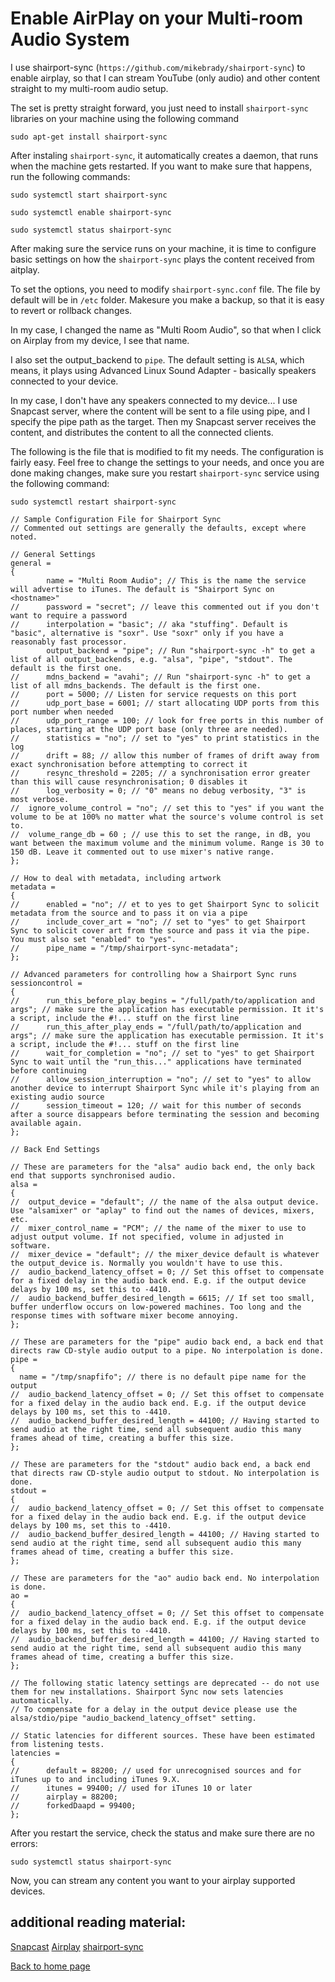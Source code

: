 # Enable AirPlay on your Multi-room Audio System

I use shairport-sync (`https://github.com/mikebrady/shairport-sync`) to enable airplay, so that I can stream YouTube (only audio) and other content straight to my multi-room audio setup.

The set is pretty straight forward, you just need to install `shairport-sync` libraries on your machine using the following command
```
sudo apt-get install shairport-sync
```

After instaling `shairport-sync`, it automatically creates a daemon, that runs when the machine gets restarted. If you want to make sure that happens, run the following commands:

```
sudo systemctl start shairport-sync

sudo systemctl enable shairport-sync

sudo systemctl status shairport-sync

```

After making sure the service runs on your machine, it is time to configure basic settings on how the `shairport-sync` plays the content received from aitplay.

To set the options, you need to modify `shairport-sync.conf` file. The file by default will be in `/etc` folder. Makesure you make a backup, so that it is easy to revert or rollback changes.

In my case, I changed the name as "Multi Room Audio", so that when I click on Airplay from my device, I see that name.

I also set the output_backend to `pipe`. The default setting is `ALSA`, which means, it plays using Advanced Linux Sound Adapter - basically speakers connected to your device. 

In my case, I don't have any speakers connected to my device... I use Snapcast server, where the content will be sent to a file using pipe, and I specify the pipe path as the target. Then my Snapcast server receives the content, and distributes the content to all the connected clients.

The following is the file that is modified to fit my needs. The configuration is fairly easy. Feel free to change the settings to your needs, and once you are done making changes, make sure you restart `shairport-sync`  service using the following command:

```
sudo systemctl restart shairport-sync
```

```
// Sample Configuration File for Shairport Sync
// Commented out settings are generally the defaults, except where noted.

// General Settings
general =
{
        name = "Multi Room Audio"; // This is the name the service will advertise to iTunes. The default is "Shairport Sync on <hostname>"
//      password = "secret"; // leave this commented out if you don't want to require a password
//      interpolation = "basic"; // aka "stuffing". Default is "basic", alternative is "soxr". Use "soxr" only if you have a reasonably fast processor.
        output_backend = "pipe"; // Run "shairport-sync -h" to get a list of all output_backends, e.g. "alsa", "pipe", "stdout". The default is the first one.
//      mdns_backend = "avahi"; // Run "shairport-sync -h" to get a list of all mdns_backends. The default is the first one.
//      port = 5000; // Listen for service requests on this port
//      udp_port_base = 6001; // start allocating UDP ports from this port number when needed
//      udp_port_range = 100; // look for free ports in this number of places, starting at the UDP port base (only three are needed).
//      statistics = "no"; // set to "yes" to print statistics in the log
//      drift = 88; // allow this number of frames of drift away from exact synchronisation before attempting to correct it
//      resync_threshold = 2205; // a synchronisation error greater than this will cause resynchronisation; 0 disables it
//      log_verbosity = 0; // "0" means no debug verbosity, "3" is most verbose.
//  ignore_volume_control = "no"; // set this to "yes" if you want the volume to be at 100% no matter what the source's volume control is set to.
//  volume_range_db = 60 ; // use this to set the range, in dB, you want between the maximum volume and the minimum volume. Range is 30 to 150 dB. Leave it commented out to use mixer's native range.
};

// How to deal with metadata, including artwork
metadata =
{
//      enabled = "no"; // et to yes to get Shairport Sync to solicit metadata from the source and to pass it on via a pipe
//      include_cover_art = "no"; // set to "yes" to get Shairport Sync to solicit cover art from the source and pass it via the pipe. You must also set "enabled" to "yes".
//      pipe_name = "/tmp/shairport-sync-metadata";
};

// Advanced parameters for controlling how a Shairport Sync runs
sessioncontrol =
{
//      run_this_before_play_begins = "/full/path/to/application and args"; // make sure the application has executable permission. It it's a script, include the #!... stuff on the first line
//      run_this_after_play_ends = "/full/path/to/application and args"; // make sure the application has executable permission. It it's a script, include the #!... stuff on the first line
//      wait_for_completion = "no"; // set to "yes" to get Shairport Sync to wait until the "run_this..." applications have terminated before continuing
//      allow_session_interruption = "no"; // set to "yes" to allow another device to interrupt Shairport Sync while it's playing from an existing audio source
//      session_timeout = 120; // wait for this number of seconds after a source disappears before terminating the session and becoming available again.
};

// Back End Settings

// These are parameters for the "alsa" audio back end, the only back end that supports synchronised audio.
alsa =
{
//  output_device = "default"; // the name of the alsa output device. Use "alsamixer" or "aplay" to find out the names of devices, mixers, etc.
//  mixer_control_name = "PCM"; // the name of the mixer to use to adjust output volume. If not specified, volume in adjusted in software.
//  mixer_device = "default"; // the mixer_device default is whatever the output_device is. Normally you wouldn't have to use this.
//  audio_backend_latency_offset = 0; // Set this offset to compensate for a fixed delay in the audio back end. E.g. if the output device delays by 100 ms, set this to -4410.
//  audio_backend_buffer_desired_length = 6615; // If set too small, buffer underflow occurs on low-powered machines. Too long and the response times with software mixer become annoying.
};

// These are parameters for the "pipe" audio back end, a back end that directs raw CD-style audio output to a pipe. No interpolation is done.
pipe =
{
  name = "/tmp/snapfifo"; // there is no default pipe name for the output
//  audio_backend_latency_offset = 0; // Set this offset to compensate for a fixed delay in the audio back end. E.g. if the output device delays by 100 ms, set this to -4410.
//  audio_backend_buffer_desired_length = 44100; // Having started to send audio at the right time, send all subsequent audio this many frames ahead of time, creating a buffer this size.
};

// These are parameters for the "stdout" audio back end, a back end that directs raw CD-style audio output to stdout. No interpolation is done.
stdout =
{
//  audio_backend_latency_offset = 0; // Set this offset to compensate for a fixed delay in the audio back end. E.g. if the output device delays by 100 ms, set this to -4410.
//  audio_backend_buffer_desired_length = 44100; // Having started to send audio at the right time, send all subsequent audio this many frames ahead of time, creating a buffer this size.
};

// These are parameters for the "ao" audio back end. No interpolation is done.
ao =
{
//  audio_backend_latency_offset = 0; // Set this offset to compensate for a fixed delay in the audio back end. E.g. if the output device delays by 100 ms, set this to -4410.
//  audio_backend_buffer_desired_length = 44100; // Having started to send audio at the right time, send all subsequent audio this many frames ahead of time, creating a buffer this size.
};

// The following static latency settings are deprecated -- do not use them for new installations. Shairport Sync now sets latencies automatically.
// To compensate for a delay in the output device please use the alsa/stdio/pipe "audio_backend_latency_offset" setting.

// Static latencies for different sources. These have been estimated from listening tests.
latencies =
{
//      default = 88200; // used for unrecognised sources and for iTunes up to and including iTunes 9.X.
//      itunes = 99400; // used for iTunes 10 or later
//      airplay = 88200;
//      forkedDaapd = 99400;
};

```

After you restart the service, check the status and make sure there are no errors:

```
sudo systemctl status shairport-sync

```

Now, you can stream any content you want to your airplay supported devices.

## additional reading material:

[Snapcast](https://github.com/badaix/snapcast)
[Airplay](https://github.com/badaix/snapcast/blob/master/doc/player_setup.md#airplay)
[shairport-sync](https://github.com/mikebrady/shairport-sync)


[Back to home page](README.md)

